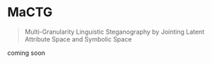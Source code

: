 # MaCTG

> Multi-Granularity Linguistic Steganography by Jointing Latent Attribute Space and Symbolic Space
> 
coming soon
